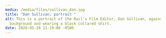 ```yaml
---
media: /media/files/sullivan_dan.jpg
title: "Dan Sullivan, portrait "
alt: This is a portrait of the Rail's Film Editor, Dan Sullivan, against a beige
  background and wearing a black collared shirt.
date: 2020-05-28 11:19:00 -0500
---
```

